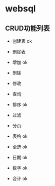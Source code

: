 
# websql 

## CRUD功能列表
- 创建表  ok
- 删除表
- 增加 ok

- 删除 
- 修改 
- 查询
- 排序 ok
- 过滤 
- 分页 

- 表格 ok
- 全选 ok
- 日期 ok
- 数字 ok
- 合计 ok
